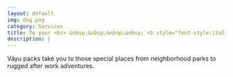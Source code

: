 ```yaml
---
layout: default
img: dog.png
category: Services
title: To your <br> &nbsp;&nbsp;&nbsp;&nbsp; <b style="font-style:italic;">- Adventurous Life</b>
description: |
---
```

  Váyu packs take you to those special places from neighborhood parks to rugged after work adventures.
